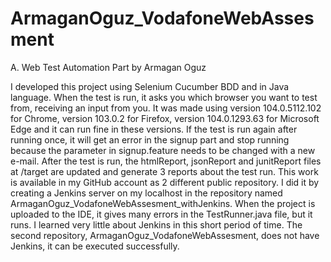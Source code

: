 # ArmaganOguz_VodafoneWebAssesment
A. Web Test Automation Part by Armagan Oguz


  I developed this project using Selenium Cucumber BDD and in Java language.
  When the test is run, it asks you which browser you want to test from, receiving an input from you. 
  It was made using version 104.0.5112.102 for Chrome, version 103.0.2 for Firefox, version 104.0.1293.63 for Microsoft Edge and it can run fine in these versions. 
  If the test is run again after running once, it will get an error in the signup part and stop running because the <email> parameter in signup.feature needs to be changed with a new e-mail. 
  After the test is run, the htmlReport, jsonReport and junitReport files at /target are updated and generate 3 reports about the test run. 
  This work is available in my GitHub account as 2 different public repository. 
  I did it by creating a Jenkins server on my localhost in the repository named ArmaganOguz_VodafoneWebAssesment_withJenkins. 
  When the project is uploaded to the IDE, it gives many errors in the TestRunner.java file, but it runs. 
  I learned very little about Jenkins in this short period of time. 
  The second repository, ArmaganOguz_VodafoneWebAssesment, does not have Jenkins, it can be executed successfully.
